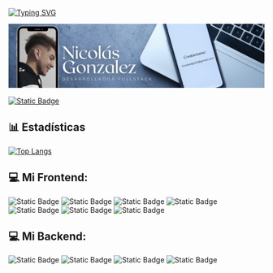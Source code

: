 [![Typing SVG](https://readme-typing-svg.demolab.com/?lines=HOLA,+SOY+NICOLÁS😁;DESARROLLADOR+WEB+FULLSTACK)](https://git.io/typing-svg)

<img src="./assets/images/banner.png" alt="mi banner">

<a href="https://github.com/nicodgon/portfolio.git"><img alt="Static Badge" src="https://img.shields.io/badge/Portfolio-%23000?style=for-the-badge&logo=github"></a>

## 📊 Estadísticas
[![Top Langs](https://github-readme-stats.vercel.app/api/top-langs/?username=nicodgon&layout=donut&theme=radical)](https://github.com/anuraghazra/github-readme-stats)

## 💻 Mi Frontend:
<img alt="Static Badge" src="https://img.shields.io/badge/ReactJS-%230ff"> <img alt="Static Badge" src="https://img.shields.io/badge/JavaScript-%23fd3"> <img alt="Static Badge" src="https://img.shields.io/badge/HTML-red"> <img alt="Static Badge" src="https://img.shields.io/badge/CSS-%2300f"> <img alt="Static Badge" src="https://img.shields.io/badge/Tailwind-%230ff"> <img alt="Static Badge" src="https://img.shields.io/badge/Bootstrap-%23f0f"> <img alt="Static Badge" src="https://img.shields.io/badge/Sass-%23e66">

## 💻 Mi Backend:
<img alt="Static Badge" src="https://img.shields.io/badge/MongoDB-%23ad3"> <img alt="Static Badge" src="https://img.shields.io/badge/Express-%23fff"> <img alt="Static Badge" src="https://img.shields.io/badge/Npm-%23f00"> <img alt="Static Badge" src="https://img.shields.io/badge/NodeJS-%238d6">